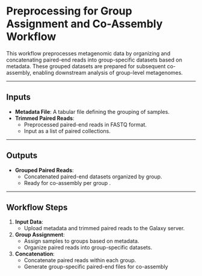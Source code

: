 # **Preprocessing for Group Assignment and Co-Assembly Workflow**

This workflow preprocesses metagenomic data by organizing and concatenating paired-end reads into group-specific datasets based on metadata. These grouped datasets are prepared for subsequent co-assembly, enabling downstream analysis of group-level metagenomes.

---

## **Inputs**
- **Metadata File**: A tabular file defining the grouping of samples.
- **Trimmed Paired Reads**:
  - Preprocessed paired-end reads in FASTQ format.
  - Input as a list of paired collections.

---

## **Outputs**
- **Grouped Paired Reads**:
  - Concatenated paired-end datasets organized by group.
  - Ready for co-assembly per group .
  
---

## **Workflow Steps**
1. **Input Data**:
   - Upload metadata and trimmed paired reads to the Galaxy server.
2. **Group Assignment**:
   - Assign samples to groups based on metadata.
   - Organize paired reads into group-specific datasets.
3. **Concatenation**:
   - Concatenate paired reads within each group.
   - Generate group-specific paired-end files for co-assembly
